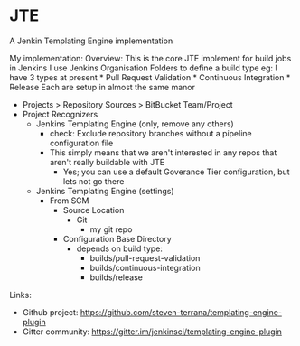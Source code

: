 # JTE
A Jenkin Templating Engine implementation

My implementation:
Overview:
  This is the core JTE implement for build jobs in Jenkins
  I use Jenkins Organisation Folders to define a build type
   eg: I have 3 types at present
     * Pull Request Validation
     * Continuous Integration
     * Release
  Each are setup in almost the same manor
   * Projects > Repository Sources > BitBucket Team/Project
   * Project Recognizers
     * Jenkins Templating Engine (only, remove any others)
       * check: Exclude repository branches without a pipeline configuration file
       * This simply means that we aren't interested in any repos that aren't really buildable with JTE
         * Yes; you can use a default Goverance Tier configuration, but lets not go there
     * Jenkins Templating Engine (settings)
       * From SCM
         * Source Location
           * Git
             * my git repo
         * Configuration Base Directory
           * depends on build type:
             * builds/pull-request-validation
             * builds/continuous-integration
             * builds/release

Links:
 * Github project: https://github.com/steven-terrana/templating-engine-plugin
 * Gitter community: https://gitter.im/jenkinsci/templating-engine-plugin


